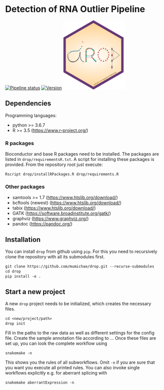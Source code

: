 # Detection of RNA Outlier Pipeline
[![Pipeline status](https://travis-ci.org/mumichae/drop.svg?branch=master)](https://travis-ci.org/mumichae/drop)
[![Version](https://img.shields.io/badge/Version-0.9.0-green.svg)](https://github.com/gagneurlab/mumichae/drop/master)
<img src="drop_sticker.png" alt="drop logo" width="200" class="center"/>

## Dependencies
Programming languages:

+ python >= 3.6.7
+ R >= 3.5 (https://www.r-project.org/)

### R packages
Bioconductor and base R packages need to be installed. The packages are listed in `drop/requirementsR.txt`. A script for installing these packages is provided. From the repository root just execute:
```
Rscript drop/installRPackages.R drop/requirements.R
```
### Other packages
+ samtools >= 1.7 (https://www.htslib.org/download/)
+ bcftools (newest) (https://www.htslib.org/download/)
+ tabix (https://www.htslib.org/download/)
+ GATK (https://software.broadinstitute.org/gatk/)
+ graphviz (https://www.graphviz.org/)
+ pandoc (https://pandoc.org/)

## Installation
You can install `drop` from github using `pip`. For this you need to recursively clone the repository with all its submodules first.
```
git clone https://github.com/mumichae/drop.git --recurse-submodules
cd drop
pip install -e .
```

## Start a new project
A new `drop` project needs to be initialized, which creates the necessary files.
```
cd <new/project/path>
drop init
```
Fill in the paths to the raw data as well as different settings for the config file. Create the sample annotation file according to ... Once these files are set up, you can look the complete workflow using
```
snakemake -n
```
This shows you the rules of all subworkflows. Omit `-n` if you are sure that you want you execute all printed rules. You can also invoke single workflows explicitly e.g. for aberrant splicing with 
```
snakemake aberrantExpression -n
```
